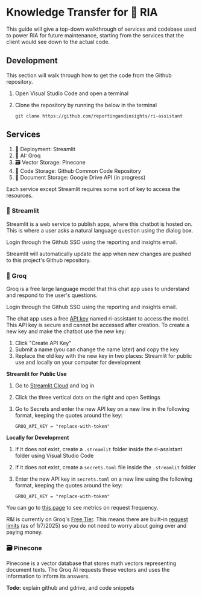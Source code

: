 # Knowledge Transfer for 💬 RIA

This guide will give a top-down walkthrough of services and codebase used to power RIA for future maintenance, starting from the services that the client would see down to the actual code.

## Development
This section will walk through how to get the code from the Github repository.
1) Open Visual Studio Code and open a terminal
2) Clone the repository by running the below in the terminal
   
    ```
    git clone https://github.com/reportingandinsights/ri-assistant
    ```

## Services
1) 🚀 Deployment: Streamlit
2) 🤖 AI: Groq
3) 🗃️ Vector Storage: Pinecone
4) 📝 Code Storage: Github Common Code Repository
5) 📝 Document Storage: Google Drive API (in progress)

Each service except Streamlit requires some sort of key to access the resources.

### 🚀 Streamlit
Streamlit is a web service to publish apps, where this chatbot is hosted on. This is where a user asks a natural language question using the dialog box.

Login through the Github SSO using the reporting and insights email.

Streamlit will automatically update the app when new changes are pushed to this project's Github repository.

### 🤖 Groq
Groq is a free large language model that this chat app uses to understand and respond to the user's questions. 

Login through the Github SSO using the reporting and insights email.

The chat app uses a free [API key](https://console.groq.com/keys) named ri-assistant to access the model. This API key is secure and cannot be accessed after creation. To create a new key and make the chatbot use the new key:
1) Click "Create API Key"
2) Submit a name (you can change the name later) and copy the key
3) Replace the old key with the new key in two places: Streamlit for public use and locally on your computer for development

**Streamlit for Public Use**
1) Go to [Streamlit Cloud](https://share.streamlit.io/) and log in
2) Click the three vertical dots on the right and open Settings
3) Go to Secrets and enter the new API key on a new line in the following format, keeping the quotes around the key:

   ```
   GROQ_API_KEY = "replace-with-token"
   ```

**Locally for Development**
1) If it does not exist, create a `.streamlit` folder inside the ri-assistant folder using Visual Studio Code
2) If it does not exist, create a `secrets.toml` file inside the `.streamlit` folder 
3) Enter the new API key in `secrets.toml` on a new line using the following format, keeping the quotes around the key:

   ```
   GROQ_API_KEY = "replace-with-token"
   ```
   
You can go to [this page](https://console.groq.com/metrics) to see metrics on request frequency. 

R&I is currently on Groq's [Free Tier](https://console.groq.com/settings/billing). This means there are built-in [request limits](https://console.groq.com/settings/limits) (as of 1/7/2025) so you do not need to worry about going over and paying money.

### 🗃️ Pinecone
Pinecone is a vector database that stores math vectors representing document texts. The Groq AI requests these vectors and uses the information to inform its answers.


**Todo:** explain github and gdrive, and code snippets 
